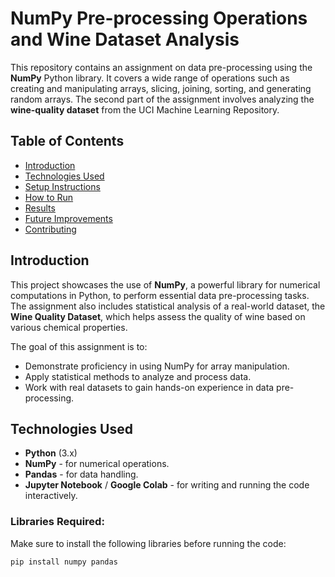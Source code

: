 # NumPy Pre-processing Operations and Wine Dataset Analysis

This repository contains an assignment on data pre-processing using the **NumPy** Python library. It covers a wide range of operations such as creating and manipulating arrays, slicing, joining, sorting, and generating random arrays. The second part of the assignment involves analyzing the **wine-quality dataset** from the UCI Machine Learning Repository.

## Table of Contents
- [Introduction](#introduction)
- [Technologies Used](#technologies-used)
- [Setup Instructions](#setup-instructions)
- [How to Run](#how-to-run)
- [Results](#results)
- [Future Improvements](#future-improvements)
- [Contributing](#contributing)

## Introduction
This project showcases the use of **NumPy**, a powerful library for numerical computations in Python, to perform essential data pre-processing tasks. The assignment also includes statistical analysis of a real-world dataset, the **Wine Quality Dataset**, which helps assess the quality of wine based on various chemical properties.

The goal of this assignment is to:
- Demonstrate proficiency in using NumPy for array manipulation.
- Apply statistical methods to analyze and process data.
- Work with real datasets to gain hands-on experience in data pre-processing.

## Technologies Used
- **Python** (3.x)
- **NumPy** - for numerical operations.
- **Pandas** - for data handling.
- **Jupyter Notebook** / **Google Colab** - for writing and running the code interactively.

### Libraries Required:
Make sure to install the following libraries before running the code:

```bash
pip install numpy pandas
